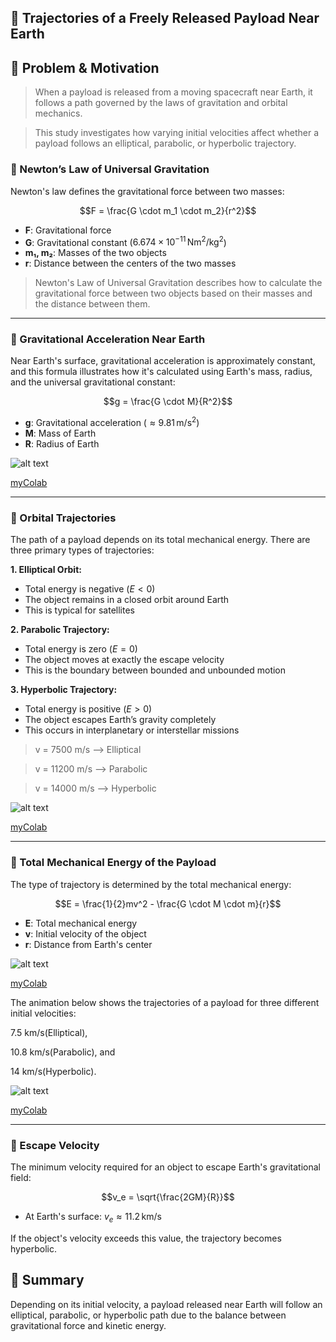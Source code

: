 ## 🚀 Trajectories of a Freely Released Payload Near Earth

## 🎯 Problem & Motivation

>When a payload is released from a moving spacecraft near Earth, it follows a path governed by the laws of gravitation and orbital mechanics. 

>This study investigates how varying initial velocities affect whether a payload follows an elliptical, parabolic, or hyperbolic trajectory.


###  🔵 Newton’s Law of Universal Gravitation

Newton's law defines the gravitational force between two masses:

$$F = \frac{G \cdot m_1 \cdot m_2}{r^2}$$

- **F**: Gravitational force  
- **G**: Gravitational constant ($6.674 \times 10^{-11} \, \text{Nm}^2/\text{kg}^2$)  
- **m₁, m₂**: Masses of the two objects  
- **r**: Distance between the centers of the two masses

>Newton's Law of Universal Gravitation describes how to calculate the gravitational force between two objects based on their masses and the distance between them.

---

### 🔵 Gravitational Acceleration Near Earth

Near Earth's surface, gravitational acceleration is approximately constant,
 and this formula illustrates how it's calculated using Earth's mass, radius, and the universal gravitational constant:

$$g = \frac{G \cdot M}{R^2}$$

- **g**: Gravitational acceleration ($\approx 9.81 \, \text{m/s}^2$)  
- **M**: Mass of Earth  
- **R**: Radius of Earth

![alt text](image-5.png)

[myColab](https://colab.research.google.com/drive/1Wc53ExkR7nvwacQz44JBb7iQmHrV9kFO)

---

### 🔵 Orbital Trajectories

The path of a payload depends on its total mechanical energy. There are three primary types of trajectories:

**1. Elliptical Orbit:**

- Total energy is negative ($E < 0$)  
- The object remains in a closed orbit around Earth  
- This is typical for satellites

**2. Parabolic Trajectory:**

- Total energy is zero ($E = 0$)  
- The object moves at exactly the escape velocity  
- This is the boundary between bounded and unbounded motion

**3. Hyperbolic Trajectory:**

- Total energy is positive ($E > 0$)  
- The object escapes Earth’s gravity completely  
- This occurs in interplanetary or interstellar missions

>v = 7500 m/s ⟶ Elliptical

>v = 11200 m/s ⟶ Parabolic

>v = 14000 m/s ⟶ Hyperbolic

![alt text](image-4.png)

[myColab](https://colab.research.google.com/drive/1-jYumlzHehTdF48dWj91Lr7OYSV2dQ6G)

---

### 🔵 Total Mechanical Energy of the Payload

The type of trajectory is determined by the total mechanical energy:

$$E = \frac{1}{2}mv^2 - \frac{G \cdot M \cdot m}{r}$$

- **E**: Total mechanical energy  
- **v**: Initial velocity of the object  
- **r**: Distance from Earth's center

![alt text](image-6.png)

[myColab](https://colab.research.google.com/drive/1m8khfbkP8bL-lrLzclHjgky3g_xMYSSw)

The animation below shows the trajectories of a payload for three different initial velocities: 

7.5 km/s(Elliptical),

10.8 km/s(Parabolic), and 
 
14 km/s(Hyperbolic).

![alt text](ezgif-4cbd720e90e9f0.gif)

[myColab](https://colab.research.google.com/drive/1Adt95dGbOY_ykc2aNoZqM8Obx-jJuvJE)

---

### 🔵 Escape Velocity

The minimum velocity required for an object to escape Earth's gravitational field:

$$v_e = \sqrt{\frac{2GM}{R}}$$

- At Earth's surface: $v_e \approx 11.2 \, \text{km/s}$

If the object's velocity exceeds this value, the trajectory becomes hyperbolic.


## 🚀 Summary

Depending on its initial velocity, a payload released near Earth will follow an elliptical, parabolic, or hyperbolic path due to the balance between gravitational force and kinetic energy.